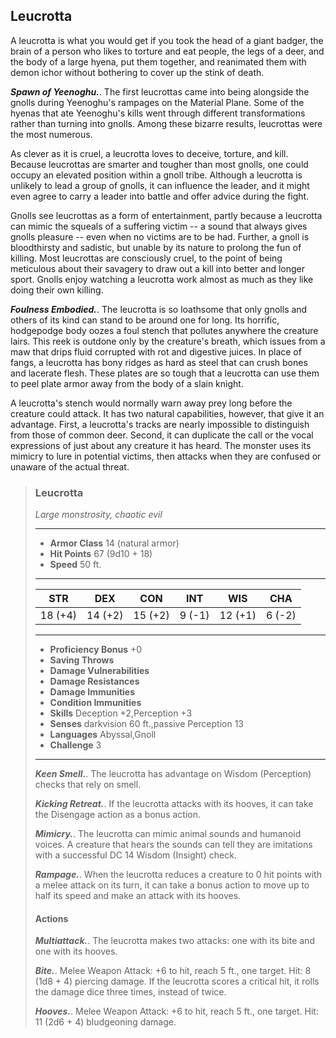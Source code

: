 ## Leucrotta
A leucrotta is what you would get if you took the head of a giant badger, the brain of a person who likes to torture and eat people, the legs of a deer, and the body of a large hyena, put them together, and reanimated them with demon ichor without bothering to cover up the stink of death.

***Spawn of Yeenoghu.***. The first leucrottas came into being alongside the gnolls during Yeenoghu's rampages on the Material Plane. Some of the hyenas that ate Yeenoghu's kills went through different transformations rather than turning into gnolls. Among these bizarre results, leucrottas were the most numerous.

As clever as it is cruel, a leucrotta loves to deceive, torture, and kill. Because leucrottas are smarter and tougher than most gnolls, one could occupy an elevated position within a gnoll tribe. Although a leucrotta is unlikely to lead a group of gnolls, it can influence the leader, and it might even agree to carry a leader into battle and offer advice during the fight.

Gnolls see leucrottas as a form of entertainment, partly because a leucrotta can mimic the squeals of a suffering victim -- a sound that always gives gnolls pleasure -- even when no victims are to be had. Further, a gnoll is bloodthirsty and sadistic, but unable by its nature to prolong the fun of killing. Most leucrottas are consciously cruel, to the point of being meticulous about their savagery to draw out a kill into better and longer sport. Gnolls enjoy watching a leucrotta work almost as much as they like doing their own killing.

***Foulness Embodied.***. The leucrotta is so loathsome that only gnolls and others of its kind can stand to be around one for long. Its horrific, hodgepodge body oozes a foul stench that pollutes anywhere the creature lairs. This reek is outdone only by the creature's breath, which issues from a maw that drips fluid corrupted with rot and digestive juices. In place of fangs, a leucrotta has bony ridges as hard as steel that can crush bones and lacerate flesh. These plates are so tough that a leucrotta can use them to peel plate armor away from the body of a slain knight.

A leucrotta's stench would normally warn away prey long before the creature could attack. It has two natural capabilities, however, that give it an advantage. First, a leucrotta's tracks are nearly impossible to distinguish from those of common deer. Second, it can duplicate the call or the vocal expressions of just about any creature it has heard. The monster uses its mimicry to lure in potential victims, then attacks when they are confused or unaware of the actual threat.

>### Leucrotta
>*Large monstrosity, chaotic evil*
>___
>- **Armor Class** 14 (natural armor)
>- **Hit Points** 67 (9d10 + 18)
>- **Speed** 50 ft.
>___
>|**STR**|**DEX**|**CON**|**INT**|**WIS**|**CHA**|
>|:---:|:---:|:---:|:---:|:---:|:---:|
>|18 (+4)|14 (+2)|15 (+2)|9 (-1)|12 (+1)|6 (-2)|
>
>___
>- **Proficiency Bonus** +0
>- **Saving Throws** 
>- **Damage Vulnerabilities** 
>- **Damage Resistances** 
>- **Damage Immunities** 
>- **Condition Immunities** 
>- **Skills** Deception +2,Perception +3
>- **Senses** darkvision 60 ft.,passive Perception 13
>- **Languages** Abyssal,Gnoll
>- **Challenge** 3
>___
>
>
>
>
>
>
>
>
>***Keen Smell.***. The leucrotta has advantage on Wisdom (Perception) checks that rely on smell.
>
>
>
>***Kicking Retreat.***. If the leucrotta attacks with its hooves, it can take the Disengage action as a bonus action.
>
>
>
>***Mimicry.***. The leucrotta can mimic animal sounds and humanoid voices. A creature that hears the sounds can tell they are imitations with a successful DC 14 Wisdom (Insight) check.
>
>
>
>***Rampage.***. When the leucrotta reduces a creature to 0 hit points with a melee attack on its turn, it can take a bonus action to move up to half its speed and make an attack with its hooves.
>
>
>
>#### Actions
>***Multiattack.***. The leucrotta makes two attacks: one with its bite and one with its hooves.
>
>***Bite.***. Melee Weapon Attack: +6 to hit, reach 5 ft., one target. Hit: 8 (1d8 + 4) piercing damage. If the leucrotta scores a critical hit, it rolls the damage dice three times, instead of twice.
>
>***Hooves.***. Melee Weapon Attack: +6 to hit, reach 5 ft., one target. Hit: 11 (2d6 + 4) bludgeoning damage.
>
